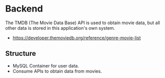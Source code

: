 # Backend

The TMDB (The Movie Data Base) API is used to obtain movie data, but all other data is stored in this application's own system.

- https://developer.themoviedb.org/reference/genre-movie-list

## Structure

 - MySQL Container for user data.
 - Consume APIs to obtain data from movies.